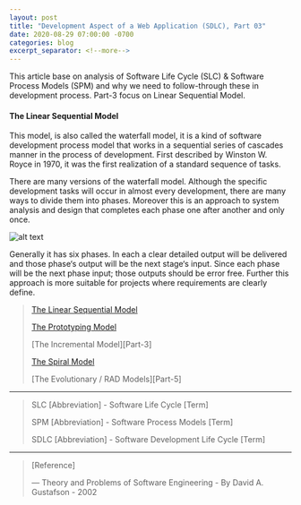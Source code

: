 ```yaml
---
layout: post
title: "Development Aspect of a Web Application (SDLC), Part 03"
date: 2020-08-29 07:00:00 -0700
categories: blog
excerpt_separator: <!--more-->
---
```

This article base on analysis of Software Life Cycle (SLC) & Software Process Models (SPM) and why we need to follow-through these in development process. Part-3 focus on Linear Sequential Model. <!--more-->

#### The Linear Sequential Model

This model, is also called the waterfall model, it is a kind of software development process model that works in a sequential series of cascades manner in the process of development. First described by Winston W. Royce in 1970, it was the first realization of a standard sequence of tasks.

There are many versions of the waterfall model. Although the specific development tasks will occur in almost every development, there are many ways to divide them into phases. Moreover this is an approach to system analysis and design that completes each phase one after another and only once.

![alt text](https://i.imgur.com/wnMG9e1.png)

Generally it has six phases. In each a clear detailed output will be delivered and those phase‘s output will be the next stage‘s input. Since each phase will be the next phase input; those outputs should be error free. Further this approach is more suitable for projects where requirements are clearly define.



> [The Linear Sequential Model][Part-1]
> 
> [The Prototyping Model][Part-2]
> 
> [The Incremental Model][Part-3]
> 
> [The Spiral Model][Part-4]
> 
> [The Evolutionary / RAD Models][Part-5]
> 

* * *

> SLC [Abbreviation] - Software Life Cycle [Term]
> 
> SPM [Abbreviation] - Software Process Models [Term]
> 
> SDLC [Abbreviation] - Software Development Life Cycle [Term]
> 

* * *

> [Reference]
> 
> ― Theory and Problems of Software Engineering - By David A. Gustafson - 2002
> 

[Part-1]: https://roshanx911.github.io/blog/2020/08/29/development-of-web-app-part-03.html
[Part-2]:
[Part-3]:
[Part-4]:
[Part-5]: